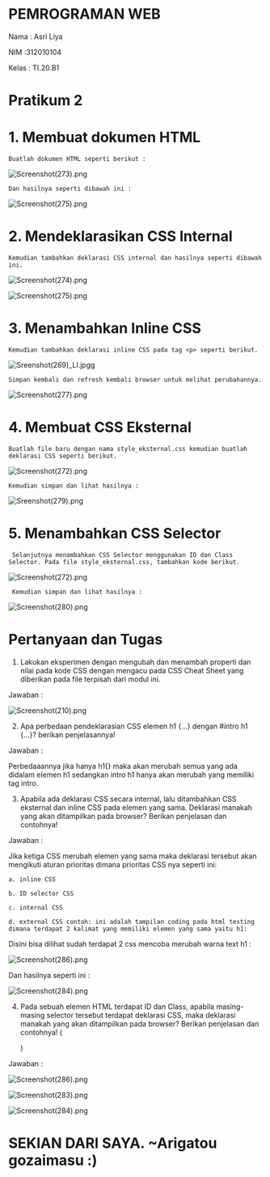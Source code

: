 # PEMROGRAMAN WEB

Nama  : Asri Liya

NIM   :312010104

Kelas : TI.20.B1

# Pratikum 2

# 1. Membuat dokumen HTML 
   
    Buatlah dokumen HTML seperti berikut :
    
 ![Screenshot(273).png](https://github.com/asriliya/Lab2Web/blob/main/screenshoot/Screenshot%20(273).png) 
 
    Dan hasilnya seperti dibawah ini :
    
 ![Screenshot(275).png](https://github.com/asriliya/Lab2Web/blob/main/screenshoot/Screenshot%20(275).png)
 
 # 2. Mendeklarasikan CSS Internal 
 
    Kemudian tambahkan deklarasi CSS internal dan hasilnya seperti dibawah ini.
    
 ![Screenshot(274).png](https://github.com/asriliya/Lab2Web/blob/main/screenshoot/Screenshot%20(274).png)
  
 ![Screenshot(275).png](https://github.com/asriliya/Lab2Web/blob/main/screenshoot/Screenshot%20(275).png)
  
  # 3. Menambahkan Inline CSS 
  
    Kemudian tambahkan deklarasi inline CSS pada tag <p> seperti berikut. 
    
  ![Sreenshot(269)_LI.jpgg](https://github.com/asriliya/Lab2Web/blob/main/screenshoot/Screenshot%20(269)_LI.jpg)
  
    Simpan kembali dan refresh kembali browser untuk melihat perubahannya. 
    
  ![Screenshot(277).png](https://github.com/asriliya/Lab2Web/blob/main/screenshoot/Screenshot%20(277).png)
  
  # 4. Membuat CSS Eksternal 
  
    Buatlah file baru dengan nama style_eksternal.css kemudian buatlah deklarasi CSS seperti berikut. 
    
  ![Screenshot(272).png](https://github.com/asriliya/Lab2Web/blob/main/screenshoot/Screenshot%20(272).png)
  
    Kemudian simpan dan lihat hasilnya :
    
  ![Sreenshot(279).png](https://github.com/asriliya/Lab2Web/blob/main/screenshoot/Screenshot%20(279).png)
  
  # 5. Menambahkan CSS Selector 
     
     Selanjutnya menambahkan CSS Selector menggunakan ID dan Class Selector. Pada file style_eksternal.css, tambahkan kode berikut. 

![Screenshot(272).png](https://github.com/asriliya/Lab2Web/blob/main/screenshoot/Screenshot%20(272).png)

     Kemudian simpan dan lihat hasilnya :
    
![Screenshot(280).png](https://github.com/asriliya/Lab2Web/blob/main/screenshoot/Screenshot%20(280).png)

# Pertanyaan dan Tugas 

  1. Lakukan eksperimen dengan mengubah dan menambah properti dan nilai pada kode CSS dengan mengacu pada CSS Cheat Sheet yang diberikan pada file terpisah dari modul ini. 

  Jawaban :
    
 ![Screenshot(210).png](https://github.com/asriliya/Lab2Web/blob/main/screenshoot/Screenshot(210).png)
 
  2. Apa perbedaan pendeklarasian CSS elemen h1 {...} dengan #intro h1 {...}? berikan penjelasannya! 

  Jawaban :
  
  Perbedaaannya jika hanya h1{} maka akan merubah semua yang ada didalam elemen h1 sedangkan intro h1 hanya akan merubah yang memiliki tag intro.
  
  3.  Apabila ada deklarasi CSS secara internal, lalu ditambahkan CSS eksternal dan inline CSS pada elemen yang sama. Deklarasi manakah yang akan ditampilkan pada browser? Berikan penjelasan dan contohnya! 

  Jawaban :
  
  Jika ketiga CSS merubah elemen yang sama maka deklarasi tersebut akan mengikuti aturan prioritas dimana prioritas CSS nya seperti ini:

    a. inline CSS
    
    b. ID selector CSS
    
    c. internal CSS
    
    d. external CSS contoh: ini adalah tampilan coding pada html testing dimana terdapat 2 kalimat yang memiliki elemen yang sama yaitu h1:

  Disini bisa dilihat sudah terdapat 2 css mencoba merubah warna text h1 :

![Screenshot(286).png](https://github.com/asriliya/Lab2Web/blob/main/screenshoot/Screenshot%20(286).png)

  Dan hasilnya seperti ini :
  
  ![Screenshot(284).png](https://github.com/asriliya/Lab2Web/blob/main/screenshoot/Screenshot%20(284).png)
  
  4. Pada sebuah elemen HTML terdapat ID dan Class, apabila masing-masing selector tersebut terdapat deklarasi CSS, maka deklarasi manakah yang akan ditampilkan pada browser? Berikan penjelasan dan contohnya!  ( <p id="paragraf-1" class="text-paragraf"> ) 
  
  Jawaban :
  
 ![Screenshot(286).png](https://github.com/asriliya/Lab2Web/blob/main/screenshoot/Screenshot%20(286).png)
  
 ![Screenshot(283).png](https://github.com/asriliya/Lab2Web/blob/main/screenshoot/Screenshot%20(283).png) 
  
 ![Screenshot(284).png](https://github.com/asriliya/Lab2Web/blob/main/screenshoot/Screenshot%20(284).png)
  
 
  # SEKIAN DARI SAYA. ~Arigatou gozaimasu :)
  


  
  
 
